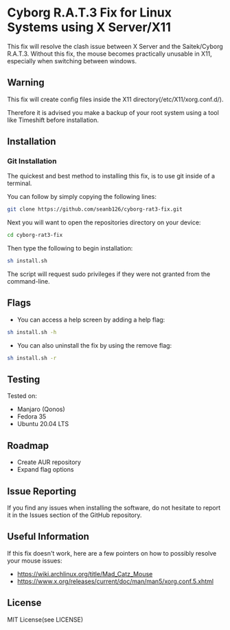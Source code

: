 # Cyborg R.A.T.3 Fix for Linux Systems using X Server/X11
This fix will resolve the clash issue between X Server and the Saitek/Cyborg R.A.T.3. Without this fix, the mouse becomes practically unusable in X11, especially when switching between windows.

## Warning
This fix will create config files inside the X11 directory(/etc/X11/xorg.conf.d/).

Therefore it is advised you make a backup of your root system using a tool like Timeshift before installation.

## Installation

### Git Installation
The quickest and best method to installing this fix, is to use git inside of a terminal.

You can follow by simply copying the following lines:

```bash
git clone https://github.com/seanb126/cyborg-rat3-fix.git
```

Next you will want to open the repositories directory on your device:

```bash
cd cyborg-rat3-fix
```

Then type the following to begin installation:

```bash
sh install.sh
```
The script will request sudo privileges if they were not granted from the command-line.

## Flags
- You can access a help screen by adding a help flag:
```bash
sh install.sh -h
```
- You can also uninstall the fix by using the remove flag:
```bash
sh install.sh -r
```

## Testing
Tested on:
- Manjaro (Qonos)
- Fedora 35
- Ubuntu 20.04 LTS

## Roadmap
- Create AUR repository
- Expand flag options

## Issue Reporting
If you find any issues when installing the software, do not hesitate to report it in the Issues
section of the GitHub repository.

## Useful Information
If this fix doesn't work, here are a few pointers on how to possibly resolve your mouse issues:
- https://wiki.archlinux.org/title/Mad_Catz_Mouse
- https://www.x.org/releases/current/doc/man/man5/xorg.conf.5.xhtml


## License
MIT License(see LICENSE)
